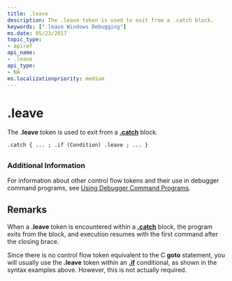 ```yaml
---
title: .leave
description: The .leave token is used to exit from a .catch block.
keywords: [".leave Windows Debugging"]
ms.date: 05/23/2017
topic_type:
- apiref
api_name:
- .leave
api_type:
- NA
ms.localizationpriority: medium
---
```


# .leave


The **.leave** token is used to exit from a [**.catch**](-catch.md) block.

```dbgcmd
.catch { ... ; .if (Condition) .leave ; ... } 
```

## <span id="ddk_token_leave_dbg"></span><span id="DDK_TOKEN_LEAVE_DBG"></span>


### <span id="Additional_Information"></span><span id="additional_information"></span><span id="ADDITIONAL_INFORMATION"></span>Additional Information

For information about other control flow tokens and their use in debugger command programs, see [Using Debugger Command Programs](using-debugger-command-programs.md).

## Remarks

When a **.leave** token is encountered within a [**.catch**](-catch.md) block, the program exits from the block, and execution resumes with the first command after the closing brace.

Since there is no control flow token equivalent to the C **goto** statement, you will usually use the **.leave** token within an [**.if**](-if.md) conditional, as shown in the syntax examples above. However, this is not actually required.

 

 





